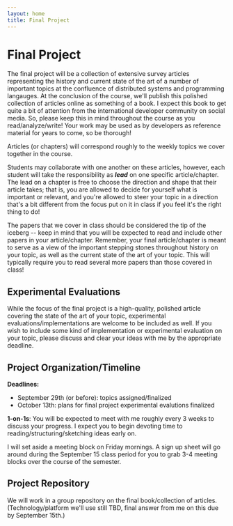 ```yaml
---
layout: home
title: Final Project
---
```


# Final Project

The final project will be a collection of extensive survey articles representing
the history and current state of the art of a number of important topics at the
confluence of distributed systems and programming langauges. At the conclusion
of the course, we'll publish this polished collection of articles online as
something of a book. I expect this book to get quite a bit of attention from the
international developer community on social media. So, please keep this in mind
throughout the course as you read/analyze/write! Your work may be used as by
developers as reference material for years to come, so be thorough!

Articles (or chapters) will correspond roughly to the weekly topics we cover
together in the course.

Students may collaborate with one another on these articles, however, each
student will take the responsibility as **_lead_** on one specific
article/chapter. The lead on a chapter is free to choose the direction and shape
that their article takes; that is, you are allowed to decide for yourself what
is important or relevant, and you're allowed to steer your topic in a direction
that's a bit different from the focus put on it in class if you feel it's the
right thing to do!

The papers that we cover in class should be considered the tip of the iceberg --
keep in mind that you will be expected to read and include other papers in your
article/chapter. Remember, your final article/chapter is meant to serve as a
view of the important stepping stones throughout history on your topic, as well
as the current state of the art of your topic. This will typically require you
to read several more papers than those covered in class!


## Experimental Evaluations

While the focus of the final project is a high-quality, polished article
covering the state of the art of your topic, experimental
evaluations/implementations are welcome to be included as well. If you wish to
include some kind of implementation or experimental evaluation on your topic,
please discuss and clear your ideas with me by the appropriate deadline.


## Project Organization/Timeline

**Deadlines:**

- September 29th (or before): topics assigned/finalized
- October 13th: plans for final project experimental evalutions finalized

**1-on-1s**: You will be expected to meet with me roughly every 3 weeks to
discuss your progress. I expect you to begin devoting time to
reading/structuring/sketching ideas early on.

I will set aside a meeting block on Friday mornings. A sign up sheet will go
around during the September 15 class period for you to grab 3-4 meeting blocks
over the course of the semester.


## Project Repository

We will work in a group repository on the final book/collection of articles.
(Technology/platform we'll use still TBD, final answer from me on this due by
September 15th.)






